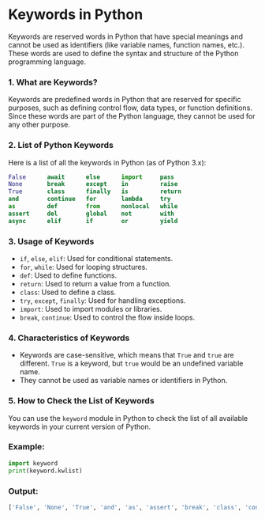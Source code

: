 
# Keywords in Python

Keywords are reserved words in Python that have special meanings and cannot be used as identifiers (like variable names, function names, etc.). These words are used to define the syntax and structure of the Python programming language.

### 1. **What are Keywords?**

Keywords are predefined words in Python that are reserved for specific purposes, such as defining control flow, data types, or function definitions. Since these words are part of the Python language, they cannot be used for any other purpose.

### 2. **List of Python Keywords**

Here is a list of all the keywords in Python (as of Python 3.x):

```python
False      await      else      import     pass
None       break      except    in         raise
True       class      finally   is         return
and        continue   for       lambda     try
as         def        from      nonlocal   while
assert     del        global    not        with
async      elif       if        or         yield
```

### 3. **Usage of Keywords**

- `if`, `else`, `elif`: Used for conditional statements.
- `for`, `while`: Used for looping structures.
- `def`: Used to define functions.
- `return`: Used to return a value from a function.
- `class`: Used to define a class.
- `try`, `except`, `finally`: Used for handling exceptions.
- `import`: Used to import modules or libraries.
- `break`, `continue`: Used to control the flow inside loops.

### 4. **Characteristics of Keywords**

- Keywords are case-sensitive, which means that `True` and `true` are different. `True` is a keyword, but `true` would be an undefined variable name.
- They cannot be used as variable names or identifiers in Python.

### 5. **How to Check the List of Keywords**

You can use the `keyword` module in Python to check the list of all available keywords in your current version of Python.

### Example:
```python
import keyword
print(keyword.kwlist)
```

### Output:
```python
['False', 'None', 'True', 'and', 'as', 'assert', 'break', 'class', 'continue', 'def', 'del', 'elif', 'else', 'except', 'finally', 'for', 'from', 'global', 'if', 'import', 'in', 'is', 'lambda', 'nonlocal', 'not', 'or', 'pass', 'raise', 'return', 'try', 'while', 'with', 'yield']
```
